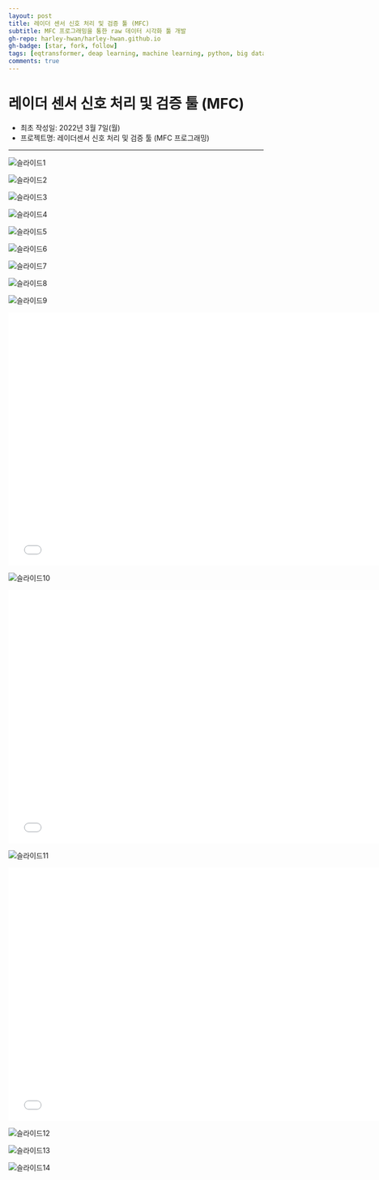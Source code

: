 ```yaml
---
layout: post
title: 레이더 센서 신호 처리 및 검증 툴 (MFC)
subtitle: MFC 프로그래밍을 통한 raw 데이터 시각화 툴 개발
gh-repo: harley-hwan/harley-hwan.github.io
gh-badge: [star, fork, follow]
tags: [eqtransformer, deap learning, machine learning, python, big data science]
comments: true
---
```


# 레이더 센서 신호 처리 및 검증 툴 (MFC)

- 최초 작성일: 2022년 3월 7일(월)
- 프로젝트명: 레이더센서 신호 처리 및 검증 툴 (MFC 프로그래밍)

---

![슬라이드1](https://user-images.githubusercontent.com/68185569/156991953-3fe4c251-187b-4237-9aec-f5e1d8a98614.PNG)

![슬라이드2](https://user-images.githubusercontent.com/68185569/156991964-bb8d861f-1b62-40bf-a4aa-4d9411797ec2.PNG)

![슬라이드3](https://user-images.githubusercontent.com/68185569/156991979-d2747b6b-2f71-4ccd-bff8-d25579430c73.PNG)

![슬라이드4](https://user-images.githubusercontent.com/68185569/156991990-14d9d3bd-2a99-4719-b986-475fda2ad38d.PNG)

![슬라이드5](https://user-images.githubusercontent.com/68185569/156992001-f69d5cd2-03c1-45be-92f0-3d6c8b4e8710.PNG)

![슬라이드6](https://user-images.githubusercontent.com/68185569/156992010-3352414a-5120-4cfe-9919-2ab6c9e9b4b1.PNG)

![슬라이드7](https://user-images.githubusercontent.com/68185569/156992016-a7c2991e-0238-4317-a9be-66adc1a049bc.PNG)

![슬라이드8](https://user-images.githubusercontent.com/68185569/156992025-65c8675f-2e7b-475d-85ac-2e1f3671cb71.PNG)

![슬라이드9](https://user-images.githubusercontent.com/68185569/156992034-2ac9990e-fa2f-4704-aa4e-9cf0e344542b.PNG)

<iframe id="video" width="750" height="500" src="/assets/video/slide9_video.mp4" frameborder="0"> </iframe>

![슬라이드10](https://user-images.githubusercontent.com/68185569/156992047-ee03ec5e-71cc-4d2a-9189-dc5dedbd9767.PNG)

<iframe id="video" width="750" height="500" src="/assets/video/slide10_video.mp4" frameborder="0"> </iframe>

![슬라이드11](https://user-images.githubusercontent.com/68185569/156992053-8ea7dbff-e908-44ac-8c60-36bf44fe887c.PNG)

<iframe id="video" width="750" height="500" src="/assets/video/slide11_video.mp4" frameborder="0"> </iframe>

![슬라이드12](https://user-images.githubusercontent.com/68185569/156992064-d605c2ad-d2a3-486a-89f1-0e01b7a86524.PNG)

![슬라이드13](https://user-images.githubusercontent.com/68185569/156992075-4f6f56e9-f4ad-4336-85f4-d711867e7279.PNG)

![슬라이드14](https://user-images.githubusercontent.com/68185569/156992091-26e5a56e-9dbc-475c-a647-45e18bfce4dd.PNG)

